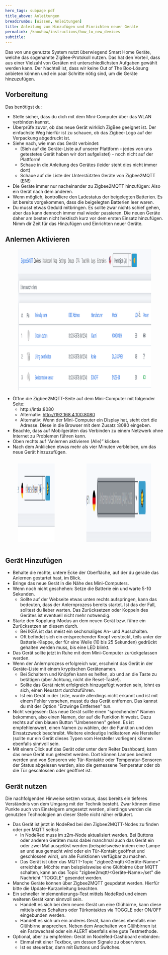 ```yaml
---
hero_tags: subpage pdf
title_above: Anleitungen
breadcrumbs: [Wissen, Anleitungen]
title: Anleitung zum Hinzufügen und Einrichten neuer Geräte
permalink: /knowhow/instructions/how_to_new_devices
subtitle: 
---
```


<!--StartFragment-->

Das von uns genutzte System nutzt überwiegend Smart Home Geräte, welche das sogenannte ZigBee-Protokoll nutzen. Das hat den Vorteil, dass aus einer Vielzahl von Geräten mit unterschiedlichsten Aufgaben gewählt werden kann. Der Nachteil ist, dass wir keine Out of The Box-Lösung anbieten können und ein paar Schritte nötig sind, um die Geräte hinzuzufügen. 

## Vorbereitung

Das benötigst du:

- Stelle sicher, dass du dich mit dem Mini-Computer über das WLAN verbinden kannst. 
- Überprüfe zuvor, ob das neue Gerät wirklich ZigBee geeignet ist. Der einfachste Weg hierfür ist zu schauen, ob das Zigbee-Logo auf der Verpackung abgedruckt ist. 
- Siehe nach, wie man das Gerät verbindet: 
  - (Sieh auf die Geräte-Liste auf unserer Plattform - jedes von uns getestetes Gerät haben wir dort aufgelistet) - noch nicht auf der Plattform!
  - Schaue in die Anleitung des Gerätes (leider steht dies nicht immer dort) 
  - Schaue auf die Liste der Unterstützten Geräte von Zigbee2MQTT (EN!) 
- Die Geräte immer nur nacheinander zu Zigbee2MQTT hinzufügen: Also ein Gerät nach dem anderen.  
- Wenn möglich, kontrolliere den Ladestatus der beigelegten Batterien. Es ist bereits vorgekommen, dass die beigelegten Batterien leer waren. 
- Du musst etwas Geduld mitbringen. Es sollte zwar nichts schief gehen, aber das kann dennoch immer mal wieder passieren. Die neuen Geräte daher am besten nicht hektisch kurz vor dem ersten Einsatz hinzufügen. Nimm dir Zeit für das Hinzufügen und Einrichten neuer Geräte. 

## Anlernen Aktivieren 

<figure>
  <img src="/assets/img/instructions/z2m_add_new_1.png" alt="Zettel mit technischen Begriffen liegen auf einem Tisch. Dort steht auch ein Bügeleisen." style="height:450px;">
</figure>

- Öffne die Zigbee2MQTT-Seite auf dem Mini-Computer mit folgender Seite: 
  - http://intia:8080 
  - Alternativ: http://192.168.4.100:8080 
  - Alternativ: Wenn der Mini-Computer ein Display hat, steht dort die Adresse. Diese in die Browser mit dem Zusatz :8080 eingeben.
- Beachte, dass auf Mobilgeräten das Verbinden zu einem Netzwerk ohne Internet zu Problemen führen kann. 
- Oben rechts auf "Anlernen aktivieren (Alle)” klicken. 
- Nach dem Anklicken etwas mehr als vier Minuten verbleiben, um das neue Gerät hinzuzufügen.

<div class="columns is-centered is-desktop">
<div class="column is-offset-1">
<figure>
  <img src="/assets/img/instructions/z2m_add_new_2.png" alt="Zettel mit technischen Begriffen liegen auf einem Tisch. Dort steht auch ein Bügeleisen." style="height:250px;">
</figure>
</div>
<div class="column">
<figure>
  <img src="/assets/img/instructions/z2m_add_new_3.png" alt="Zettel mit technischen Begriffen liegen auf einem Tisch. Dort steht auch ein Bügeleisen." style="height:250px;">
</figure>
</div>
</div>

## Gerät Hinzufügen 

- Behalte die rechte, untere Ecke der Oberfläche, auf der du gerade das Anlernen gestartet hast, im Blick. 
- Bringe das neue Gerät in die Nähe des Mini-Computers. 
- Wenn noch nicht geschehen: Setze die Batterie ein und warte 5-10 Sekunden. 
  - Sollte auf der Webseite etwas unten rechts aufspringen, kann das bedeuten, dass der Anlernprozess bereits startet. Ist das der Fall, solltest du lieber warten. Das Zurücksetzen oder Koppeln des Gerätes ist eventuell nicht mehr notwendig. 
- Starte den Kopplung-Modus an dem neuen Gerät bzw. führe ein Zurücksetzen an diesem durch. 
  - Bei IKEA ist das meist ein sechsmaliges An- und Ausschalten. 
  - Oft befindet sich ein entsprechender Knopf versteckt, teils unter der Batterie-Klappe, der für eine Weile (10 bis 25 Sekunden) gedrückt gehalten werden muss, bis eine LED blinkt. 
- Das Gerät sollte jetzt in Ruhe mit dem Mini-Computer zurückgelassen werden. 
- Wenn der Anlernprozess erfolgreich war, erscheint das Gerät in der Geräte-Liste mit einem kryptischen Gerätenamen. 
  - Bei Schaltern und Knöpfen kann es helfen, ab und an die Taste zu betätigen (aber Achtung, nicht die Reset-Taste!). 
  - Sollte das Gerät nicht erfolgreich hinzugefügt worden sein, lohnt es sich, einen Neustart durchzuführen. 
  - Ist ein Gerät in der Liste, wurde allerdings nicht erkannt und ist mit einem Fehler versehen, musst du das Gerät entfernen. Das kannst du mit der Option "Erzwinge Entfernen" tun. 
- Nicht vergessen: Das neue Gerät sollte einen "sprechenden" Namen bekommen, also einen Namen, der auf die Funktion hinweist. Dazu rechts auf den blauen Button "Umbenennen" gehen. Es ist empfehlenswert, einen Namen zu wählen, der die Funktion und den Einsatzzweck beschreibt. Weitere eindeutige Indikatoren wie Hersteller (sollte nur ein Gerät dieses Typen vom Hersteller vorliegen) können ebenfalls sinnvoll sein. 
- Mit einem Click auf das Gerät oder unter dem Reiter Dashboard, kann das neue Gerät nun getestet werden. Dort können Lampen bedient werden und von Sensoren wie Tür-Kontakte oder Temperatur-Sensoren der Status abgelesen werden, also die gemessene Temperatur oder ob die Tür geschlossen oder geöffnet ist.

## Gerät nutzen 

Die nachfolgenden Hinweise setzen voraus, dass bereits ein tieferes Verständnis von dem Umgang mit der Technik besteht. Zwar können diese Punkte auch von Einsteigern umgesetzt werden, allerdings werden die genutzten Technologien an dieser Stelle nicht näher erläutert. 

- Das Gerät ist jetzt in NodeRed bei den Zigbee2MQTT-Nodes zu finden oder per MQTT selbst: 
  - In NodeRed muss im z2m-Node aktualisiert werden. Bei Buttons oder anderen Geräten muss dabei manchmal auch das Gerät ein oder zwei Mal ausgelöst werden (beispielsweise indem eine Lampe an und aus gemacht wird oder ein Tür-Kontakt geöffnet und geschlossen wird), um alle Funktionen verfügbar zu machen. 
  - Das Gerät ist über das MQTT-Topic "zigbee2mqtt/<Geräte-Name>" erreichbar. Möchte man beispielsweise eine Glühbirne über MQTT schalten, kann an das Topic "zigbee2mqtt/<Geräte-Name>/set" die Nachricht "TOGGLE" gesendet werden. 
- Manche Geräte können über Zigbee2MQTT geupdatet werden. Hierfür bitte die Update-Kurzanleitung beachten. 
- Ein schneller Implementierungs-Test mittels NodeRed und einem weiteren Gerät kann sinnvoll sein. 
  - Handelt es sich bei dem neuen Gerät um eine Glühbirne, kann diese mittels eines Schalters oder Türkontaktes via TOGGLE oder ON/OFF eingebunden werden. 
  - Handelt es sich um ein anderes Gerät, kann dieses ebenfalls eine Glühbirne ansprechen. Neben dem Anschalten von Glühbirnen ist ein Farbwechsel oder ein ALERT ebenfalls eine gute Testmethode. 
- Optional, aber zu empfehlen: Gerät im NodeRed-Dashboard einbinden: 
  - Einmal mit einer Textbox, um dessen Signale zu observieren. 
  - Ist es steuerbar, dann mit Buttons und Switches. 
<!--EndFragment-->
